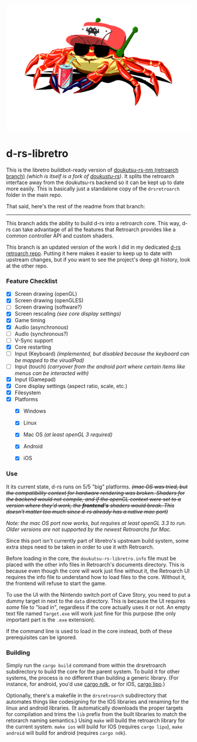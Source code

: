 ![doukutsu-rs](./res/drs-rust-mascot-CRAB-libretro.png)

# d-rs-libretro

This is the libretro buildbot-ready version of [doukutsu-rs-nm (retroarch branch)](https://github.com/DrGlaucous/doukutsu-rs-nm/tree/retroarch-dev) *(which is itself is a fork of [doukustu-rs](https://github.com/doukutsu-rs/doukutsu-rs))*. It splits the retroarch interface away from the doukutsu-rs backend so it can be kept up to date more easily. This is basically just a standalone copy of the `drsretroarch` folder in the main repo.

That said, here's the rest of the readme from that branch:

---

This branch adds the ability to build d-rs into a retroarch core. This way, d-rs can take advantage of all the features that Retroarch provides like a common controller API and custom shaders.

This branch is an updated version of the work I did in my dedicated [d-rs retroarch repo](https://github.com/DrGlaucous/drs-retroarch). Putting it here makes it easier to keep up to date with upstream changes, but if you want to see the project's deep git history, look at the other repo.

### Feature Checklist
- [x] Screen drawing (openGL)
- [X] Screen drawing (openGLES)
- [ ] Screen drawing (software?)
- [x] Screen rescaling *(see core display settings)*
- [x] Game timing
- [x] Audio (asynchronous)
- [ ] Audio (synchronous?)
- [ ] V-Sync support
- [x] Core restarting
- [ ] Input (Keyboard) *(implemented, but disabled because the keyboard can be mapped to the virualPad)*
- [ ] Input (touch) *(carryover from the android port where certain items like menus can be interacted with)*
- [x] Input (Gamepad)
- [x] Core display settings (aspect ratio, scale, etc.)
- [x] Filesystem
- [X] Platforms
  - [x] Windows
  - [X] Linux
  - [X] Mac OS *(at least openGL 3 required)*
  - [x] Android
  - [X] iOS


### Use
It its current state, d-rs runs on 5/5 "big" platforms. ~~*(mac OS was tried, but the compatibility context for hardware rendering was broken. Shaders for the backend would not compile, and if the openGL context were set to a version where they'd work, the **frontend's** shaders would break. This doesn't matter too much since d-rs already has a native mac port)*~~

*Note: the mac OS port now works, but requires at least openGL 3.3 to run. Older versions are not supported by the newest Retroarchs for Mac.*


Since this port isn't currently part of libretro's upstream build system, some extra steps need to be taken in order to use it with Retroarch. 

Before loading in the core, the `doukutsu-rs-libretro.info` file must be placed with the other info files in Retroarch's documents directory. This is because even though the core will work just fine without it, the Retroarch UI requires the info file to understand how to load files to the core. Without it, the frontend will refuse to start the game.

To use the UI with the Nintendo switch port of Cave Story, you need to put a dummy target in next to the `data` directory. This is because the UI requires *some* file to "load in", regardless if the core actually uses it or not. An empty text file named `Target.exe` will work just fine for this purpose (the only important part is the `.exe` extension).

If the command line is used to load in the core instead, both of these prerequisites can be ignored.

### Building

Simply run the `cargo build` command from within the drsretroarch subdirectory to build the core for the parent system. To build it for other systems, the process is no different than building a generic library. (For instance, for android, you'd use [cargo ndk](https://github.com/bbqsrc/cargo-ndk), or for iOS, [cargo lipo](https://github.com/TimNN/cargo-lipo).)


Optionally, there's a makefile in the `drsretroarch` subdirectory that automates things like codesigning for the IOS libraries and renaming for the linux and android libraries. (It automatically downloads the proper targets for compilation and trims the `lib` prefix from the built libraries to match the retorarch naming semantics.)
Using `make` will build the retroarch library for the current system. `make ios` will build for IOS (requires `cargo lipo`), `make android` will build for android (requires `cargo ndk`).







